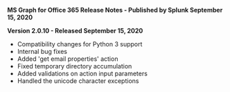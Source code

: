 **MS Graph for Office 365 Release Notes - Published by Splunk September 15, 2020**


**Version 2.0.10 - Released September 15, 2020**

* Compatibility changes for Python 3 support
* Internal bug fixes
* Added 'get email properties' action
* Fixed temporary directory accumulation
* Added validations on action input parameters
* Handled the unicode character exceptions
